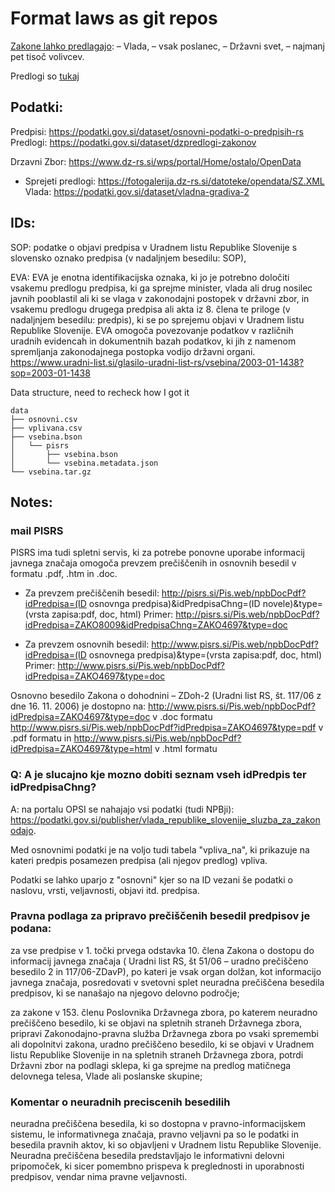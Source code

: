 # Format laws as git repos


[Zakone lahko predlagajo](https://www.dz-rs.si/wps/portal/Home/zakonodaja/zakonodajniPostopek):
– Vlada,
– vsak poslanec,
– Državni svet,
– najmanj pet tisoč volivcev.

Predlogi so [tukaj](https://e-uprava.gov.si/si/drzava-in-druzba/e-demokracija/predlogi-predpisov.html)

## Podatki:

Predpisi: https://podatki.gov.si/dataset/osnovni-podatki-o-predpisih-rs
Predlogi: https://podatki.gov.si/dataset/dzpredlogi-zakonov

Drzavni Zbor: https://www.dz-rs.si/wps/portal/Home/ostalo/OpenData
- Sprejeti predlogi: https://fotogalerija.dz-rs.si/datoteke/opendata/SZ.XML
Vlada: https://podatki.gov.si/dataset/vladna-gradiva-2


## IDs:
SOP:
podatke o objavi predpisa v Uradnem listu Republike Slovenije s slovensko oznako predpisa (v nadaljnjem besedilu: SOP),


EVA:
EVA je enotna identifikacijska oznaka, ki jo je potrebno določiti vsakemu 
predlogu predpisa, ki ga sprejme minister, vlada ali drug nosilec javnih pooblastil 
ali ki se vlaga v zakonodajni postopek v državni zbor, in vsakemu predlogu 
drugega predpisa ali akta iz 8. člena te priloge (v nadaljnjem besedilu: predpis), 
ki se po sprejemu objavi v Uradnem listu Republike Slovenije.
     EVA omogoča povezovanje podatkov v različnih uradnih evidencah in 
dokumentnih bazah podatkov, ki jih z namenom spremljanja zakonodajnega 
postopka vodijo državni organi.
https://www.uradni-list.si/glasilo-uradni-list-rs/vsebina/2003-01-1438?sop=2003-01-1438


Data structure, need to recheck how I got it
```
data
├── osnovni.csv
├── vplivana.csv
├── vsebina.bson
│   └── pisrs
│       ├── vsebina.bson
│       └── vsebina.metadata.json
└── vsebina.tar.gz
```

## Notes:

### mail PISRS
PISRS ima tudi spletni servis, ki za potrebe ponovne uporabe informacij javnega značaja omogoča prevzem prečiščenih in osnovnih besedil v formatu .pdf, .htm in .doc.

- Za prevzem prečiščenih besedil:
http://pisrs.si/Pis.web/npbDocPdf?idPredpisa=(ID osnovnga predpisa)&idPredpisaChng=(ID novele)&type=(vrsta zapisa:pdf, doc, html)
Primer:
http://pisrs.si/Pis.web/npbDocPdf?idPredpisa=ZAKO8009&idPredpisaChng=ZAKO4697&type=doc


- Za prevzem osnovnih besedil:
http://www.pisrs.si/Pis.web/npbDocPdf?idPredpisa=(ID osnovnega predpisa)&type=(vrsta zapisa:pdf, doc, html)
Primer:
http://www.pisrs.si/Pis.web/npbDocPdf?idPredpisa=ZAKO4697&type=doc

Osnovno besedilo Zakona o dohodnini – ZDoh-2 (Uradni list RS, št. 117/06 z dne 16. 11. 2006) je dostopno na:
http://www.pisrs.si/Pis.web/npbDocPdf?idPredpisa=ZAKO4697&type=doc v .doc formatu
http://www.pisrs.si/Pis.web/npbDocPdf?idPredpisa=ZAKO4697&type=pdf v .pdf formatu in
http://www.pisrs.si/Pis.web/npbDocPdf?idPredpisa=ZAKO4697&type=html v .html formatu

### Q: A je slucajno kje mozno dobiti seznam vseh idPredpis ter idPredpisaChng?
A: na portalu OPSI se nahajajo vsi podatki (tudi NPBji):
https://podatki.gov.si/publisher/vlada_republike_slovenije_sluzba_za_zakonodajo.

Med osnovnimi podatki je na voljo tudi tabela "vpliva_na", ki prikazuje na kateri predpis posamezen predpisa (ali njegov predlog) vpliva.

Podatki se lahko uparjo z "osnovni" kjer so na ID vezani še podatki o naslovu, vrsti, veljavnosti, objavi itd. predpisa.

### Pravna podlaga za pripravo prečiščenih besedil predpisov je podana:


za vse predpise v 1. točki prvega odstavka 10. člena Zakona o dostopu do informacij javnega značaja ( Uradni list RS, št 51/06 – uradno prečiščeno besedilo 2 in 117/06-ZDavP), po kateri je vsak organ dolžan, kot informacijo javnega značaja, posredovati v svetovni splet neuradna prečiščena besedila predpisov, ki se nanašajo na njegovo delovno področje;
 

za zakone v 153. členu Poslovnika Državnega zbora, po katerem
neuradno prečiščeno besedilo, ki se objavi na spletnih straneh Državnega zbora, pripravi Zakonodajno-pravna služba Državnega zbora po vsaki spremembi ali dopolnitvi zakona,
uradno prečiščeno besedilo, ki se objavi v Uradnem listu Republike Slovenije in na spletnih straneh Državnega zbora, potrdi Državni zbor na podlagi sklepa, ki ga sprejme na predlog matičnega delovnega telesa, Vlade ali poslanske skupine;


### Komentar o neuradnih preciscenih besedilih
neuradna prečiščena besedila, ki so dostopna v pravno-informacijskem sistemu, le informativnega značaja, pravno veljavni pa so le podatki in besedila pravnih aktov, ki so objavljeni v Uradnem listu Republike Slovenije. Neuradna prečiščena besedila predstavljajo le informativni delovni pripomoček, ki sicer pomembno prispeva k preglednosti in uporabnosti predpisov, vendar nima pravne veljavnosti.

